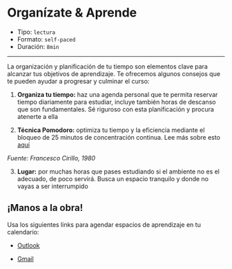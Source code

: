 # Organízate & Aprende

* Tipo: `lectura`
* Formato: `self-paced`
* Duración: `8min`

***

La organización y planificación de tu tiempo son elementos clave para alcanzar
tus objetivos de aprendizaje. Te ofrecemos algunos consejos que te pueden ayudar
a progresar y culminar el curso:

1. **Organiza tu tiempo:** haz una agenda personal que te permita reservar
tiempo diariamente para estudiar, incluye también horas de descanso que son
fundamentales. Sé riguroso con esta planificación y procura atenerte a ella

2. **Técnica Pomodoro:** optimiza tu tiempo y la eficiencia mediante el bloqueo
de 25 minutos de concentración continua. Lee más sobre esto [aquí](https://blog.trello.com/es/tecnica-pomodoro)

*Fuente: Francesco Cirillo, 1980*

3. **Lugar:** por muchas horas que pases estudiando si el ambiente no es el
adecuado, de poco servirá. Busca un espacio tranquilo y donde no vayas a ser
interrumpido

## ¡Manos a la obra!
Usa los siguientes links para agendar espacios de aprendizaje en tu calendario:

* [Outlook](https://outlook.live.com/owa/0/?path=%2fcalendar%2faction%2fcompose#subject=Tiempo+de+estudio&body=Tiempo+de+estudio)

* [Gmail](https://www.google.com/calendar/render?action=TEMPLATE&text=tiempo+de+estudio&details=Details+go+here&recur=RRULE:FREQ=DAILY)

